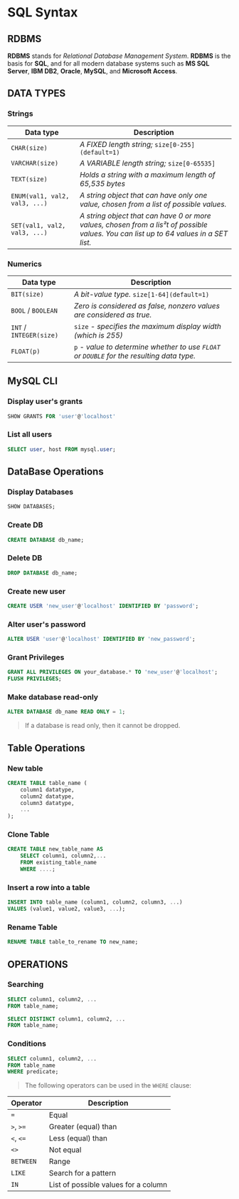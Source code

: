 <link rel="stylesheet" href="../../stylesheet.css">

# SQL Syntax

## RDBMS
**RDBMS** stands for *Relational Database Management System*. **RDBMS** is the basis for **SQL**, and for all modern database systems such as **MS SQL Server**, **IBM DB2**, **Oracle**, **MySQL**, and **Microsoft Access**.

## DATA TYPES
### Strings
| Data type                       | Description                                            |
|---------------------------------|--------------------------------------------------------|
| `CHAR(size)`                    | *A FIXED length string;* `size[0-255](default=1)`      |
| `VARCHAR(size)`                 | *A VARIABLE length string;* `size[0-65535]`            |
| `TEXT(size)`                    | *Holds a string with a maximum length of 65,535 bytes* |
| `ENUM(val1, val2, val3, ...)`   | *A string object that can have only one value, chosen from a list of possible values.* |
| `SET(val1, val2, val3, ...)`    | *A string object that can have 0 or more values, chosen from a lis²t of possible values. You can list up to 64 values in a SET list.* |

### Numerics
| Data type               | Description                                                                                |
|-------------------------|--------------------------------------------------------------------------------------------|
| `BIT(size)`             | *A bit-value type.* `size[1-64](default=1)`                                                |
| `BOOL` / `BOOLEAN`      | *Zero is considered as false, nonzero values are considered as true.*                      |
| `INT` / `INTEGER(size)` | `size` *- specifies the maximum display width (which is 255)*                              |
| `FLOAT(p)`              | `p` *- value to determine whether to use `FLOAT` or `DOUBLE` for the resulting data type.* |

## MySQL CLI


### Display user's grants
```sql
SHOW GRANTS FOR 'user'@'localhost'
```

### List all users
```sql
SELECT user, host FROM mysql.user;
```



## DataBase Operations

### Display Databases
```sql
SHOW DATABASES;
```

### Create DB
```sql
CREATE DATABASE db_name;
```

### Delete DB
```sql
DROP DATABASE db_name;
```

### Create new user
```sql
CREATE USER 'new_user'@'localhost' IDENTIFIED BY 'password';
```

### Alter user's password
```sql
ALTER USER 'user'@'localhost' IDENTIFIED BY 'new_password';
```

### Grant Privileges
```sql
GRANT ALL PRIVILEGES ON your_database.* TO 'new_user'@'localhost';
FLUSH PRIVILEGES;
```

### Make database read-only
```sql
ALTER DATABASE db_name READ ONLY = 1;
```
> If a database is read only, then it cannot be dropped.



## Table Operations
### New table
```sql
CREATE TABLE table_name (
    column1 datatype,
    column2 datatype,
    column3 datatype,
    ...
);
```

### Clone Table
```sql
CREATE TABLE new_table_name AS
    SELECT column1, column2,...
    FROM existing_table_name
    WHERE ....;
```

### Insert a row into a table
```sql
INSERT INTO table_name (column1, column2, column3, ...)
VALUES (value1, value2, value3, ...);
```

### Rename Table
```sql
RENAME TABLE table_to_rename TO new_name;
```

## OPERATIONS

### Searching
```sql
SELECT column1, column2, ...
FROM table_name;
```

```sql
SELECT DISTINCT column1, column2, ...
FROM table_name;
```




### Conditions
```sql
SELECT column1, column2, ...
FROM table_name
WHERE predicate;
```

> The following operators can be used in the `WHERE` clause:

| Operator  | Description                          |
|-----------|--------------------------------------|
| `=`       | Equal                                |
| `>`, `>=` | Greater (equal) than                 |
| `<`, `<=` | Less (equal) than                    |
| `<>`      | Not equal                            |
| `BETWEEN` | Range                                |
| `LIKE`    | Search for a pattern                 |
| `IN`      | List of possible values for a column |

